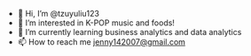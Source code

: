 - 👋 Hi, I’m @tzuyuliu123
- 👀 I’m interested in K-POP music and foods!
- 🌱 I’m currently learning business analytics and data analytics
- 📫 How to reach me jenny142007@gmail.com
<!---
tzuyuliu123/tzuyuliu123 is a ✨ special ✨ repository because its `README.md` (this file) appears on your GitHub profile.
You can click the Preview link to take a look at your changes.
--->
